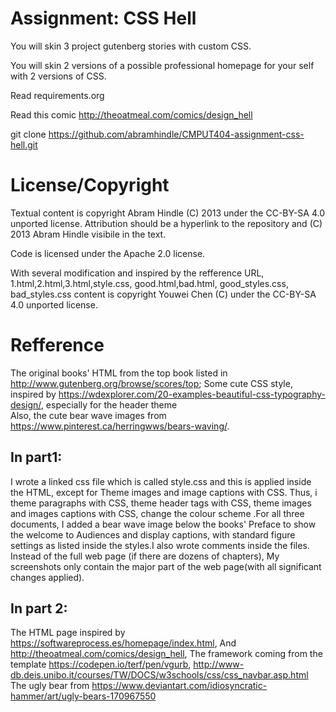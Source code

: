 Assignment: CSS Hell
====================

You will skin 3 project gutenberg stories with custom CSS.

You will skin 2 versions of a possible professional homepage for your
self with 2 versions of CSS.

Read requirements.org

Read this comic http://theoatmeal.com/comics/design_hell

git clone https://github.com/abramhindle/CMPUT404-assignment-css-hell.git

License/Copyright
=================

Textual content is copyright Abram Hindle (C) 2013 under the CC-BY-SA
4.0 unported license. Attribution should be a hyperlink to the
repository and (C) 2013 Abram Hindle visibile in the text.

Code is licensed under the Apache 2.0 license.

With several modification and inspired by the refference URL,
1.html,2.html,3.html,style.css, good.html,bad.html, good_styles.css, bad_styles.css content is copyright Youwei Chen (C) under the CC-BY-SA 4.0 unported license.  

Refference 
=================
The original books' HTML from the top book listed in http://www.gutenberg.org/browse/scores/top; 
Some cute CSS style, inspired by https://wdexplorer.com/20-examples-beautiful-css-typography-design/, especially for the header theme  
Also, the cute bear wave images from https://www.pinterest.ca/herringwws/bears-waving/.

## In part1:
I wrote a linked css file which is called style.css and this is applied inside the HTML, except for Theme images and image captions with CSS. Thus, i theme paragraphs with CSS,  theme header tags with CSS, theme images and images captions with CSS, change the colour scheme .For all three documents, I added a bear wave image below the books' Preface to show the welcome to Audiences and display captions, with standard figure settings as listed inside the styles.I also wrote comments inside the files. Instead of the full web page (if there are dozens of chapters), My screenshots only contain the major part of the web page(with all significant changes applied).

## In part 2:
The HTML page inspired by https://softwareprocess.es/homepage/index.html, And http://theoatmeal.com/comics/design_hell, The framework coming from the template   https://codepen.io/terf/pen/vgurb, http://www-db.deis.unibo.it/courses/TW/DOCS/w3schools/css/css_navbar.asp.html
The ugly bear from https://www.deviantart.com/idiosyncratic-hammer/art/ugly-bears-170967550